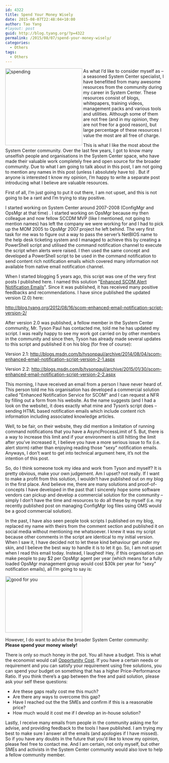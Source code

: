 ```yaml
---
id: 4322
title: Spend Your Money Wisely
date: 2015-08-07T22:48:04+10:00
author: Tao Yang
#layout: post
guid: http://blog.tyang.org/?p=4322
permalink: /2015/08/07/spend-your-money-wisely/
categories:
  - Others
tags:
  - Others
---
```

<p><a href="http://blog.tyang.org/wp-content/uploads/2015/08/spending.jpg"><img title="spending" style="border-top: 0px; border-right: 0px; background-image: none; border-bottom: 0px; float: left; padding-top: 0px; padding-left: 0px; border-left: 0px; display: inline; padding-right: 0px" border="0" alt="spending" src="http://blog.tyang.org/wp-content/uploads/2015/08/spending_thumb.jpg" width="244" align="left" height="244"></a>As what I’d like to consider myself as – a seasoned System Center specialist, I have benefitted from many awesome resources from the community during my career in System Center. These resources consist of blogs, whitepapers, training videos, management packs and various tools and utilities. Although some of them are not free (and in my opinion, they are not free for a good reason), but large percentage of these resources I value the most are all free of charge.</p> <p>This is what I like the most about the System Center community. Over the last few years, I got to know many unselfish people and organisations in the System Center space, who have made their valuable work completely free and open source for the broader community. Due to what I am going to talk about in this post, I am not going to mention any names in this post (unless I absolutely have to) . But if anyone is interested t know my opinion, I’m happy to write a separate post introducing what I believe are valuable resources.</p> <p>First of all, I’m just going to put it out there, I am not upset, and this is not going to be a rant and I’m trying to stay positive.</p> <p>I started working on System Center around 2007-2008 (ConfigMgr and OpsMgr at that time) . I started working on OpsMgr because my then colleague and now fellow SCCDM MVP (like I mentioned, not going to mention names) has left the company we were working for and I had to pick up the MOM 2005 to OpsMgr 2007 project he left behind. The very first task for me was to figure out a way to pass the server’s NetBIOS name to the help desk ticketing system and I managed to achieve this by creating a PowerShell script and utilised the command notification channel to execute the script when alerts were raised. I then used the same concept and developed a PowerShell script to be used in the command notification to send content rich notification emails which covered many information not available from native email notification channel.</p> <p>When I started blogging 5 years ago, this script was one of the very first posts I published here. I named this solution "<a href="http://blog.tyang.org/2010/07/19/enhanced-scom-alerts-notification-emails/">Enhanced SCOM Alert Notification Emails</a>". Since it was published, it has received many positive feedbacks and recommendations. I have since published the updated version (2.0) here:</p> <p><a title="http://blog.tyang.org/2012/08/16/scom-enhanced-email-notification-script-version-2/" href="http://blog.tyang.org/2012/08/16/scom-enhanced-email-notification-script-version-2/">http://blog.tyang.org/2012/08/16/scom-enhanced-email-notification-script-version-2/</a></p> <p>After version 2.0 was published, a fellow member in the System Center community, Mr. Tyson Paul has contacted me, told me he has updated my script. I was really happy to see my work got carried on by other members in the community and since then, Tyson has already made several updates to this script and published it on his blog (for free of course):</p> <p>Version 2.1: <a title="http://blogs.msdn.com/b/tysonpaul/archive/2014/08/04/scom-enhanced-email-notification-script-version-2-1.aspx" href="http://blogs.msdn.com/b/tysonpaul/archive/2014/08/04/scom-enhanced-email-notification-script-version-2-1.aspx">http://blogs.msdn.com/b/tysonpaul/archive/2014/08/04/scom-enhanced-email-notification-script-version-2-1.aspx</a></p> <p>Version 2.2: <a title="http://blogs.msdn.com/b/tysonpaul/archive/2015/01/30/scom-enhanced-email-notification-script-version-2-2.aspx" href="http://blogs.msdn.com/b/tysonpaul/archive/2015/01/30/scom-enhanced-email-notification-script-version-2-2.aspx">http://blogs.msdn.com/b/tysonpaul/archive/2015/01/30/scom-enhanced-email-notification-script-version-2-2.aspx</a></p> <p>This morning, I have received an email from a person I have never heard of. This person told me his organisation has developed a commercial solution called "Enhanced Notification Service for SCOM" and I can request a NFR by filling out a form from his website. As the name suggests (and I had a look on the website), it does exactly what mine and Tyson’s script does – sending HTML based notification emails which include content rich information including associated knowledge articles.</p> <p>Well, to be fair, on their website, they did mention a limitation of running command notifications that you have a AsyncProcessLimit of 5. But, there is a way to increase this limit and if your environment is still hitting the limit after you’ve increased it, I believe you have a more serious issue to fix (i.e. alert storm) rather than enjoying reading those "sexy" notification emails. Anyways, I don’t want to get into technical argument here, it’s not the intention of this post.</p> <p>So, do I think someone took my idea and work from Tyson and myself? It is pretty obvious, make your own judgement. Am I upset? not really. If I want to make a profit from this solution, I wouldn’t have published out on my blog in the first place. And believe me, there are many solutions and proof-of-concepts I have developed in the past that I sincerely hope some software vendors can pickup and develop a commercial solution for the community – simply I don’t have the time and resources to do all these by myself (i.e. my recently published post on managing ConfigMgr log files using OMS would be a good commercial solution).</p> <p>In the past, I have also seen people took scripts I published on my blog, replaced my name with theirs from the comment section and published it on social media without mentioning me whatsoever. I knew it was my script because other comments in the script are identical to my initial version. When I saw it, I have decided not to let these kind behaviour get under my skin, and I believe the best way to handle it is to let it go. So, I am not upset when I read this email today. Instead, I laughed! Hey, if this organisation can make people to pay $2 per OpsMgr agent per year (which means for a fully loaded OpsMgr management group would cost $30k per year for "sexy" notification emails), all I’m going to say is:</p> <p><a href="http://blog.tyang.org/wp-content/uploads/2015/08/good-for-you.jpg"><img title="good for  you" style="border-top: 0px; border-right: 0px; background-image: none; border-bottom: 0px; padding-top: 0px; padding-left: 0px; border-left: 0px; display: inline; padding-right: 0px" border="0" alt="good for  you" src="http://blog.tyang.org/wp-content/uploads/2015/08/good-for-you_thumb.jpg" width="244" height="179"></a></p> <p>However, I do want to advise the broader System Center community: <strong>Please spend your money wisely!</strong></p> <p>There is only so much honey in the pot. You all have a budget. This is what the economist would call <a href="https://en.wikipedia.org/wiki/Opportunity_cost">Opportunity Cost</a>. If you have a certain needs or requirement and you can satisfy your requirement using free solutions, you can spend your budget on something that has a higher Price-Performance Ratio. If you think there’s a gap between the free and paid solution, please ask your self these questions:</p> <ul> <li>Are these gaps really cost me this much?</li> <li>Are there any ways to overcome this gap?</li> <li>Have I reached out the the SMEs and confirm if this is a reasonable price?</li> <li>How much would it cost me if I develop an in-house solution?</li></ul> <p>Lastly, I receive many emails from people in the community asking me for advise, and providing feedback to the tools I have published. I am trying my best to make sure I answer all the emails (and apologies if I have missed). So if you have any doubts in the future that you’d like to know my opinion, please feel free to contact me. And I am certain, not only myself, but other SMEs and activists in the System Center community would also love to help a fellow community member.</p>